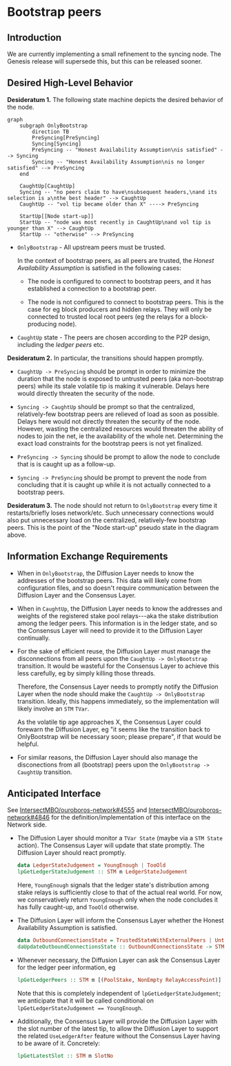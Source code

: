 # Bootstrap peers

## Introduction

We are currently implementing a small refinement to the syncing node.
The Genesis release will supersede this, but this can be released sooner.

## Desired High-Level Behavior

**Desideratum 1.**
The following state machine depicts the desired behavior of the node.

```mermaid
graph
    subgraph OnlyBootstrap
        direction TB
        PreSyncing[PreSyncing]
        Syncing[Syncing]
        PreSyncing -- "Honest Availability Assumption\nis satisfied" --> Syncing
        Syncing -- "Honest Availability Assumption\nis no longer satisfied" --> PreSyncing
    end

    CaughtUp[CaughtUp]
    Syncing -- "no peers claim to have\nsubsequent headers,\nand its selection is ≥\nthe best header" --> CaughtUp
    CaughtUp -- "vol tip became older than X" ----> PreSyncing

    StartUp[[Node start-up]]
    StartUp -- "node was most recently in CaughtUp\nand vol tip is younger than X" --> CaughtUp
    StartUp -- "otherwise" --> PreSyncing
```

- `OnlyBootstrap` - All upstream peers must be trusted.

   In the context of bootstrap peers, as all peers are trusted, the _Honest Availability Assumption_ is satisfied in the following cases:

    - The node is configured to connect to bootstrap peers, and it has established a connection to a bootstrap peer.

    - The node is not configured to connect to bootstrap peers. This is the case for eg block producers and hidden relays. They will only be connected to trusted local root peers (eg the relays for a block-producing node).

- `CaughtUp` state - The peers are chosen according to the P2P design, including the _ledger peers_ etc.

**Desideratum 2.**
In particular, the transitions should happen promptly.

- `CaughtUp -> PreSyncing` should be prompt in order to minimize the duration that the node is exposed to untrusted peers (aka non-bootstrap peers) while its stale volatile tip is making it vulnerable.
  Delays here would directly threaten the security of the node.

- `Syncing -> CaughtUp` should be prompt so that the centralized, relatively-few bootstrap peers are relieved of load as soon as possible.
  Delays here would not directly threaten the security of the node.
  However, wasting the centralized resources would threaten the ability of nodes to join the net, ie the availability of the whole net.
  Determining the exact load constraints for the bootstrap peers is not yet finalized.

- `PreSyncing -> Syncing` should be prompt to allow the node to conclude that is is caught up as a follow-up.

- `Syncing -> PreSyncing` should be prompt to prevent the node from concluding that it is caught up while it is not actually connected to a bootstrap peers.

**Desideratum 3.**
The node should not return to `OnlyBootstrap` every time it restarts/briefly loses network/etc.
Such unnecessary connections would also put unnecessary load on the centralized, relatively-few bootstrap peers.
This is the point of the "Node start-up" pseudo state in the diagram above.

## Information Exchange Requirements

- When in `OnlyBootstrap`, the Diffusion Layer needs to know the addresses of the bootstrap peers.
  This data will likely come from configuration files, and so doesn't require communication between the Diffusion Layer and the Consensus Layer.

- When in `CaughtUp`, the Diffusion Layer needs to know the addresses and weights of the registered stake pool relays---aka the stake distribution among the ledger peers.
  This information is in the ledger state, and so the Consensus Layer will need to provide it to the Diffusion Layer continually.

- For the sake of efficient reuse, the Diffusion Layer must manage the disconnections from all peers upon the `CaughtUp -> OnlyBootstrap` transition.
  It would be wasteful for the Consensus Layer to achieve this less carefully, eg by simply killing those threads.

  Therefore, the Consensus Layer needs to promptly notify the Diffusion Layer when the node should make the `CaughtUp -> OnlyBootstrap` transition.
  Ideally, this happens immediately, so the implementation will likely involve an `STM` `TVar`.

  As the volatile tip age approaches X, the Consensus Layer could forewarn the Diffusion Layer, eg "it seems like the transition back to OnlyBootstrap will be necessary soon; please prepare", if that would be helpful.

- For similar reasons, the Diffusion Layer should also manage the disconections from all (bootstrap) peers upon the `OnlyBootstrap -> CaughtUp` transition.

## Anticipated Interface

See [IntersectMBO/ouroboros-network#4555](https://github.com/IntersectMBO/ouroboros-network/pull/4555) and [IntersectMBO/ouroboros-network#4846](https://github.com/IntersectMBO/ouroboros-network/pull/4846) for the definition/implementation of this interface on the Network side.

- The Diffusion Layer should monitor a `TVar State` (maybe via a `STM State` action).
  The Consensus Layer will update that state promptly.
  The Diffusion Layer should react promptly.
  ```haskell
  data LedgerStateJudgement = YoungEnough | TooOld
  lpGetLedgerStateJudgement :: STM m LedgerStateJudgement
  ```
  Here, `YoungEnough` signals that the ledger state's distribution among stake relays is sufficiently close to that of the actual real world.
  For now, we conservatively return `YoungEnough` only when the node concludes it has fully caught-up, and `TooOld` otherwise.

- The Diffusion Layer will inform the Consensus Layer whether the Honest Availability Assumption is satisfied.
  ```haskell
  data OutboundConnectionsState = TrustedStateWithExternalPeers | UntrustedState
  daUpdateOutboundConnectionsState :: OutboundConnectionsState -> STM m ()
  ```

- Whenever necessary, the Diffusion Layer can ask the Consensus Layer for the ledger peer information, eg
  ```haskell
  lpGetLedgerPeers :: STM m [(PoolStake, NonEmpty RelayAccessPoint)]
  ```
  Note that this is completely independent of `lpGetLedgerStateJudgement`; we anticipate that it will be called conditional on `lpGetLedgerStateJudgement == YoungEnough`.

 - Additionally, the Consensus Layer will provide the Diffusion Layer with the slot number of the latest tip, to allow the Diffusion Layer to support the related `UseLedgerAfter` feature without the Consensus Layer having to be aware of it. Concretely:
   ```haskell
   lpGetLatestSlot :: STM m SlotNo
   ```
